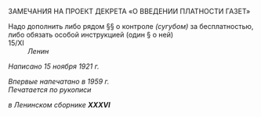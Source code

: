 ЗАМЕЧАНИЯ НА ПРОЕКТ ДЕКРЕТА «О ВВЕДЕНИИ ПЛАТНОСТИ ГАЗЕТ»

Надо дополнить либо рядом §§ о контроле _(сугубом)_ за бесплатностью,  
либо обязать особой инструкцией (один § о ней)  
15/XI                                                                                                                                 _Ленин_

_Написано 15 ноября 1921 г._

_Впервые напечатано в 1959 г.                                                             Печатается по рукописи_

_в Ленинском сборнике_ **_XXXVI_**